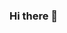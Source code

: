 ### Hi there 👋

<!--
**Dikshit-Kapoor/Dikshit-Kapoor** is a ✨ _special_ ✨ repository because its `README.md` (this file) appears on your GitHub profile.

Here are some ideas to get you started:

- 🔭 I’m currently working on MERN Stack.
- 🌱 I’m currently learning MERN,AWS.
- 👯 I’m looking to collaborate on project making and blogging. 
- 🤔 I’m looking for help with react js applications.
- 💬 Ask me about full stack development and cloud computing.
- 📫 How to reach me: dikshitkkapoor19@gamil.com
- 😄 Pronouns: He/Him
- ⚡ Fun fact: I love painting.
-->
